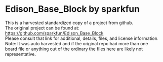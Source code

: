
# Edison_Base_Block by sparkfun  
This is a harvested standardized copy of a project from github.  
The original project can be found at:  
https://github.com/sparkfun/Edison_Base_Block  
Please consult that link for additional, details, files, and license information.  
Note: It was auto harvested and if the original repo had more than one board file or anything out of the ordinary the files here are likely not representative.  
    